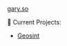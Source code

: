 [gary.so](https://gary.so)

🔭 Current Projects: 
- [Geosint](https://github.com/JustHackingCo/geosint)
